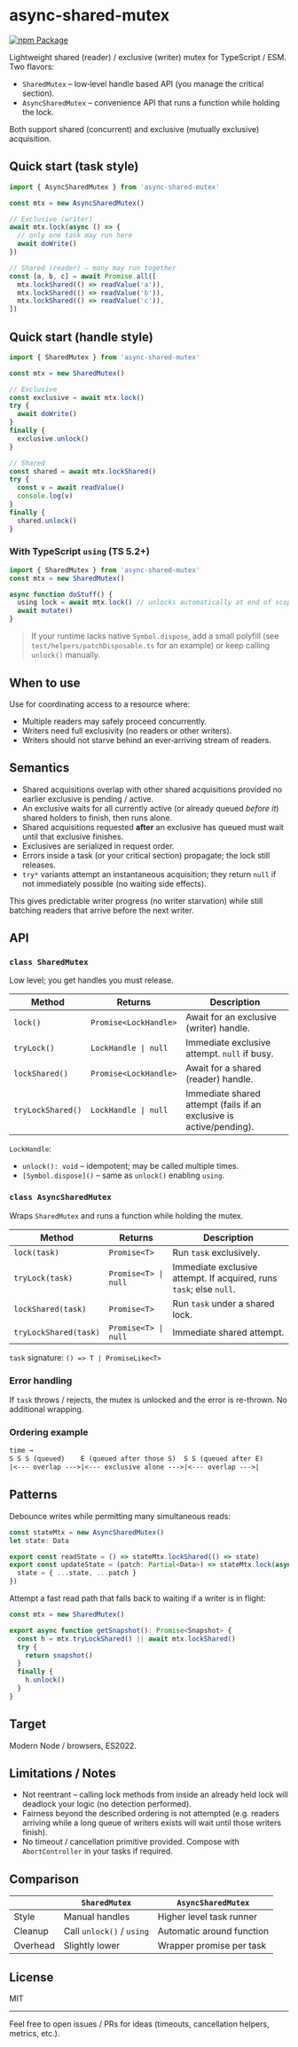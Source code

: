 # async-shared-mutex

[![npm Package](https://img.shields.io/npm/v/async-shared-mutex?logo=npm "async-shared-mutex")](https://www.npmjs.com/package/async-shared-mutex)


Lightweight shared (reader) / exclusive (writer) mutex for TypeScript / ESM. Two flavors:

* `SharedMutex` – low‑level handle based API (you manage the critical section).
* `AsyncSharedMutex` – convenience API that runs a function while holding the lock.

Both support shared (concurrent) and exclusive (mutually exclusive) acquisition.

## Quick start (task style)

```ts
import { AsyncSharedMutex } from 'async-shared-mutex'

const mtx = new AsyncSharedMutex()

// Exclusive (writer)
await mtx.lock(async () => {
  // only one task may run here
  await doWrite()
})

// Shared (reader) – many may run together
const [a, b, c] = await Promise.all([
  mtx.lockShared(() => readValue('a')),
  mtx.lockShared(() => readValue('b')),
  mtx.lockShared(() => readValue('c')),
])
```

## Quick start (handle style)

```ts
import { SharedMutex } from 'async-shared-mutex'

const mtx = new SharedMutex()

// Exclusive
const exclusive = await mtx.lock()
try {
  await doWrite()
}
finally {
  exclusive.unlock()
}

// Shared
const shared = await mtx.lockShared()
try {
  const v = await readValue()
  console.log(v)
}
finally {
  shared.unlock()
}
```

### With TypeScript `using` (TS 5.2+)

```ts
import { SharedMutex } from 'async-shared-mutex'
const mtx = new SharedMutex()

async function doStuff() {
  using lock = await mtx.lock() // unlocks automatically at end of scope
  await mutate()
}
```

> If your runtime lacks native `Symbol.dispose`, add a small polyfill (see `test/helpers/patchDisposable.ts` for an example) or keep calling `unlock()` manually.

## When to use

Use for coordinating access to a resource where:

* Multiple readers may safely proceed concurrently.
* Writers need full exclusivity (no readers or other writers).
* Writers should not starve behind an ever‑arriving stream of readers.

## Semantics

* Shared acquisitions overlap with other shared acquisitions provided no earlier exclusive is pending / active.
* An exclusive waits for all currently active (or already queued *before it*) shared holders to finish, then runs alone.
* Shared acquisitions requested **after** an exclusive has queued must wait until that exclusive finishes.
* Exclusives are serialized in request order.
* Errors inside a task (or your critical section) propagate; the lock still releases.
* `try*` variants attempt an instantaneous acquisition; they return `null` if not immediately possible (no waiting side effects).

This gives predictable writer progress (no writer starvation) while still batching readers that arrive before the next writer.

## API

### `class SharedMutex`

Low level; you get handles you must release.

| Method | Returns | Description |
| ------ | ------- | ----------- |
| `lock()` | `Promise<LockHandle>` | Await for an exclusive (writer) handle. |
| `tryLock()` | `LockHandle \| null` | Immediate exclusive attempt. `null` if busy. |
| `lockShared()` | `Promise<LockHandle>` | Await for a shared (reader) handle. |
| `tryLockShared()` | `LockHandle \| null` | Immediate shared attempt (fails if an exclusive is active/pending). |

`LockHandle`:

* `unlock(): void` – idempotent; may be called multiple times.
* `[Symbol.dispose]()` – same as `unlock()` enabling `using`.

### `class AsyncSharedMutex`

Wraps `SharedMutex` and runs a function while holding the mutex.

| Method | Returns | Description |
| ------ | ------- | ----------- |
| `lock(task)` | `Promise<T>` | Run `task` exclusively. |
| `tryLock(task)` | `Promise<T> \| null` | Immediate exclusive attempt. If acquired, runs `task`; else `null`. |
| `lockShared(task)` | `Promise<T>` | Run `task` under a shared lock. |
| `tryLockShared(task)` | `Promise<T> \| null` | Immediate shared attempt. |

`task` signature: `() => T | PromiseLike<T>`

### Error handling

If `task` throws / rejects, the mutex is unlocked and the error is re-thrown. No additional wrapping.

### Ordering example

```txt
time →
S S S (queued)    E (queued after those S)  S S (queued after E)
|<--- overlap --->|<--- exclusive alone --->|<--- overlap --->|
```

## Patterns

Debounce writes while permitting many simultaneous reads:

```ts
const stateMtx = new AsyncSharedMutex()
let state: Data

export const readState = () => stateMtx.lockShared(() => state)
export const updateState = (patch: Partial<Data>) => stateMtx.lock(async () => {
  state = { ...state, ...patch }
})
```

Attempt a fast read path that falls back to waiting if a writer is in flight:

```ts
const mtx = new SharedMutex()

export async function getSnapshot(): Promise<Snapshot> {
  const h = mtx.tryLockShared() || await mtx.lockShared()
  try {
    return snapshot()
  }
  finally {
    h.unlock()
  }
}
```

## Target

Modern Node / browsers, ES2022.

## Limitations / Notes

* Not reentrant – calling lock methods from inside an already held lock will deadlock your logic (no detection performed).
* Fairness beyond the described ordering is not attempted (e.g. readers arriving while a long queue of writers exists will wait until those writers finish).
* No timeout / cancellation primitive provided. Compose with `AbortController` in your tasks if required.

## Comparison

| | `SharedMutex` | `AsyncSharedMutex` |
| - | - | - |
| Style | Manual handles | Higher level task runner |
| Cleanup | Call `unlock()` / `using` | Automatic around function |
| Overhead | Slightly lower | Wrapper promise per task |

## License

MIT

---

Feel free to open issues / PRs for ideas (timeouts, cancellation helpers, metrics, etc.).
